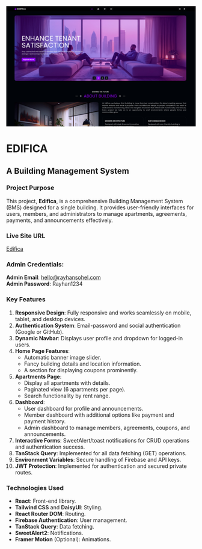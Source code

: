 <div align="center">
  <img height="" src="https://github.com/rayhansohel/edifica/blob/main/src/assets/images/edifica.png"  />
</div>

# EDIFICA
## A Building Management System

### Project Purpose
This project, **Edifica**, is a comprehensive Building Management System (BMS) designed for a single building. It provides user-friendly interfaces for users, members, and administrators to manage apartments, agreements, payments, and announcements effectively.

### Live Site URL
[Edifica](https://edificaa.netlify.app)

### Admin Credentials:
**Admin Email**: hello@rayhansohel.com  
**Admin Password**: Rayhan1234

### Key Features
1. **Responsive Design**: Fully responsive and works seamlessly on mobile, tablet, and desktop devices.
2. **Authentication System**: Email-password and social authentication (Google or GitHub).
3. **Dynamic Navbar**: Displays user profile and dropdown for logged-in users.
4. **Home Page Features**:
   - Automatic banner image slider.
   - Fancy building details and location information.
   - A section for displaying coupons prominently.
5. **Apartments Page**:
   - Display all apartments with details.
   - Paginated view (6 apartments per page).
   - Search functionality by rent range.
6. **Dashboard**:
   - User dashboard for profile and announcements.
   - Member dashboard with additional options like payment and payment history.
   - Admin dashboard to manage members, agreements, coupons, and announcements.
7. **Interactive Forms**: SweetAlert/toast notifications for CRUD operations and authentication success.
8. **TanStack Query**: Implemented for all data fetching (GET) operations.
9. **Environment Variables**: Secure handling of Firebase and API keys.
10. **JWT Protection**: Implemented for authentication and secured private routes.

### Technologies Used
- **React**: Front-end library.
- **Tailwind CSS** and **DaisyUI**: Styling.
- **React Router DOM**: Routing.
- **Firebase Authentication**: User management.
- **TanStack Query**: Data fetching.
- **SweetAlert2**: Notifications.
- **Framer Motion** (Optional): Animations.
